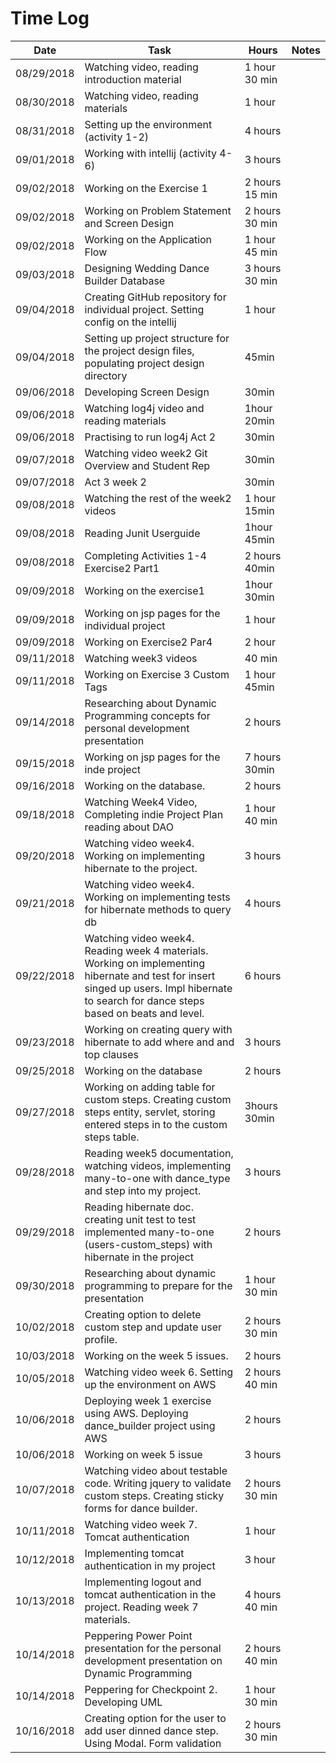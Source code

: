# Time Log

| Date | Task | Hours | Notes|
|------|------|-------|------|
|08/29/2018|Watching video, reading introduction material|1 hour 30 min| |
|08/30/2018|Watching video, reading materials|1 hour||
|08/31/2018|Setting up the environment (activity 1-2)|4 hours
|09/01/2018|Working with intellij (activity 4-6)|3 hours|
|09/02/2018|Working on the Exercise 1|2 hours 15 min|
|09/02/2018|Working on Problem Statement and Screen Design | 2 hours 30 min|
|09/02/2018|Working on the Application Flow | 1 hour 45 min |
|09/03/2018|Designing Wedding Dance Builder Database |3 hours 30 min|
|09/04/2018|Creating GitHub repository for individual project. Setting config on the intellij|1 hour|
|09/04/2018|Setting up project structure for the project design files, populating project design directory|45min
|09/06/2018|Developing Screen Design| 30min|
|09/06/2018|Watching log4j video and reading materials |1hour 20min|
|09/06/2018|Practising to run log4j Act 2 |30min|
|09/07/2018|Watching video week2 Git Overview and Student Rep| 30min|
|09/07/2018|Act 3 week 2| 30min|
|09/08/2018|Watching the rest of the week2 videos|1 hour 15min|
|09/08/2018|Reading Junit Userguide|1hour 45min|
|09/08/2018|Completing Activities 1-4 Exercise2 Part1|2 hours 40min|
|09/09/2018|Working on the exercise1|1hour 30min|
|09/09/2018|Working on jsp pages for the individual project|1 hour|
|09/09/2018|Working on Exercise2 Par4|2 hour|
|09/11/2018|Watching week3 videos |40 min|
|09/11/2018|Working on Exercise 3 Custom Tags| 1 hour 45min
|09/14/2018|Researching about Dynamic Programming concepts for personal development presentation |2 hours|
|09/15/2018|Working on jsp pages for the inde project |7 hours 30min|
|09/16/2018|Working on the database.| 2 hours|
|09/18/2018|Watching Week4 Video, Completing indie Project Plan reading about DAO|1 hour 40 min|
|09/20/2018|Watching video week4. Working on implementing hibernate to the project.|3 hours|
|09/21/2018|Watching video week4. Working on implementing tests for hibernate methods to query db|4 hours|
|09/22/2018|Watching video week4. Reading week 4 materials. Working on implementing hibernate and test for insert singed up users. Impl hibernate to search for dance steps based on beats and level.|6 hours|
|09/23/2018|Working on creating query with hibernate to add where and and top clauses|3 hours|
|09/25/2018|Working on the database|2 hours|
|09/27/2018|Working on adding table for custom steps. Creating custom steps entity, servlet, storing entered steps in to the custom steps table.|3hours 30min|
|09/28/2018|Reading week5 documentation, watching videos, implementing many-to-one with dance_type and step into my project.|3 hours|
|09/29/2018|Reading hibernate doc. creating unit test to test implemented many-to-one (users-custom_steps) with hibernate in the project| 2 hours|
|09/30/2018|Researching about dynamic programming to prepare for the presentation |1 hour 30 min |
|10/02/2018|Creating option to delete custom step and update user profile.|2 hours 30 min|
|10/03/2018|Working on the week 5 issues. |2 hours| 
|10/05/2018|Watching video week 6. Setting up the environment on AWS | 2 hours 40 min|
|10/06/2018|Deploying week 1 exercise using AWS. Deploying dance_builder project using AWS |2 hours|
|10/06/2018|Working on week 5 issue |3 hours|
|10/07/2018|Watching video about testable code. Writing jquery to validate custom steps. Creating sticky forms for dance builder.|2 hours 30 min|
|10/11/2018|Watching video week 7. Tomcat authentication| 1 hour |
|10/12/2018|Implementing tomcat authentication in my project| 3 hour|
|10/13/2018|Implementing logout and tomcat authentication in the project. Reading week 7 materials.| 4 hours 40 min|
|10/14/2018|Peppering Power Point presentation for the personal development presentation on Dynamic Programming|2 hours 40 min|
|10/14/2018|Peppering for Checkpoint 2. Developing UML |1 hour 30 min|
|10/16/2018|Creating option for the user to add user dinned dance step. Using Modal. Form validation | 2 hours 30 min |
